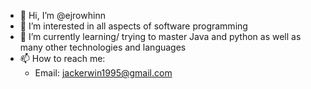 - 👋 Hi, I’m @ejrowhinn
- 👀 I’m interested in all aspects of software programming
- 🌱 I’m currently learning/ trying to master Java and python as well as many other technologies and languages
- 📫 How to reach me:
  - Email: jackerwin1995@gmail.com

<!---
ejrowhinn/ejrowhinn is a ✨ special ✨ repository because its `README.md` (this file) appears on your GitHub profile.
You can click the Preview link to take a look at your changes.
--->
